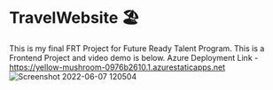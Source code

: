 # TravelWebsite 🏖
This is my final FRT Project for Future Ready Talent Program.
This is a Frontend Project and video demo is below. 
Azure Deployment Link - https://yellow-mushroom-0976b2610.1.azurestaticapps.net
![Screenshot 2022-06-07 120504](https://user-images.githubusercontent.com/87111197/172332256-90a6ee20-a052-4a3d-bb85-aad2f70fbac0.png)
